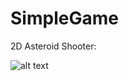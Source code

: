# SimpleGame
2D Asteroid Shooter:

![alt text](https://github.com/krystianjagoda/SimpleGame/Resources/Asteroida.jpg)
